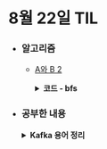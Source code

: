 # 8월 22일 TIL

* ### 알고리즘
    * [A와 B 2](https://www.acmicpc.net/problem/12919)
      <details>
        <summary><strong>코드 - bfs</strong></summary>

      ```java

            import java.io.*;
            import java.util.*;

            class Main {

                public static void main(String[] args) throws IOException {
                    BufferedReader br = new BufferedReader(new InputStreamReader(System.in));

                    String S = br.readLine();
                    String T = br.readLine();

                    System.out.println(bfs(S, new StringBuilder(T)));

                    br.close();
                }

                private static int bfs(final String S, StringBuilder T){
                    Queue<StringBuilder> que = new ArrayDeque<>();
                    que.add(new StringBuilder(T));

                    Map<String, Boolean> visit = new HashMap<>();

                    while(!que.isEmpty()){
                        StringBuilder cur = new StringBuilder(que.poll());

                        if(cur.charAt(cur.length() - 1) == 'A'){
                            String temp = new String(cur.deleteCharAt(cur.length() - 1));

                            if(S.equals(temp))return 1;

                            if(!visit.containsKey(temp) && S.length() < temp.length()){
                                que.add(new StringBuilder(temp));
                                visit.put(temp.toString(), true);
                            }

                            cur.append('A');
                        }

                        if(cur.charAt(0) == 'B'){
                            String temp = new String(cur.deleteCharAt(0).reverse());

                            if(S.equals(temp))return 1;

                            if(!visit.containsKey(temp) && S.length() < temp.length()){
                                que.add(new StringBuilder(temp));
                                visit.put(temp.toString(), true);
                            }
                        }
                    }

                    return 0;
                }
            }
          
      ```

      </details>


* ### 공부한 내용

    <details>
    <summary><strong>Kafka 용어 정리</strong></summary>

    * <strong>Zookeeper</strong>
      * Zookeeper는 Kafka의 서버들에 관한 메타데이터를 통합 관리하는 시스템이다. Zookeeper는 보통 producer와 consumer한테 Broker의 신규 생성 혹은 Broker의 실패를 알리는 데 사용한다. Zookeeper는 받은 알림에 따라 producer와 consumer는 결정을 내리고 다른 Broker와 조정한다.

    * <strong>Broker</strong>
      * Broker는 Kafka의 서버라고도 한다. Broker 내부에 여러 개의 Topic이 존재할 수 있고, 토픽들에 의해 생성된 파티션들을 보관하는 데이터에 대해 분산 저장 및 장애 발생 시 안전하게 데이터를 사용할 수 있게 도와준다.
    
    * <strong>Topic</strong>
      * Topic은 Kafka 클러스터의 브로커에서 데이터를 관리할 때 기준이 되는 개념이다. Topic 내부에는 여러 개의 파티션이 존재할 수 있다. 보통은 Round Robin 방식으로 Consumer에게 메세지를 전달하는데, 순서가 중요한 서비스에서는 key 값을 설정하여 특정 파티션에만 가도록 해야 한다.
      
    * <strong>Producer</strong>
      * Topic에 저장할 데이터를 생성하고 전송하는 역할을 한다. 데이터를 보낼 때 key를 설정하여 특정 파티션을 지정할 수 있다.
    
    * <strong>Consumer</strong>
      * Topic 내부의 파티션에 저장된 데이터를 읽는 역할을 한다. 파티션으로부터 데이터를 가져올 때, offset을 이용하여 마지막에 읽었던 위치부터 읽기 시작한다. offset이 있기 때문에 Consumer가 멈췄다가 다시 실행되어도 중지된 시점부터 데이터를 읽을 수 있다.
      
    * <strong>Consumer Group</strong>
      * Consumer Group은 개별 Consumer들을 논리적으로 묶어주는 단위이다.
      * Consumer Group을 사용하는 이유는 크게 2가지이다.
        * 1. 특정 Consumer가 문제가 생기더라도 같은 그룹의 Consumer가 계속 파티션에서 데이터를 읽을 수 있기 때문에 Fail Over가 가능하다.
        * 2. 분산 처리를 할 때, 중복된 메세지를 주지 않기 위해서 Group을 사용한다. 하나의 서비스에서 여러 consumer가 group이 없이 같은 topic을 읽는다고 했을 때, 각 consumer에서 offset를 관리하기 때문에, 이미 읽은 데이터를 중복해서 읽을 수 있다.

    </details>
